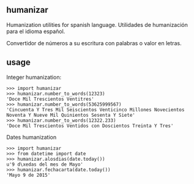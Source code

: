 humanizar
--------

Humanization utilities for spanish language. 
Utilidades de humanización para el idioma español.

Convertidor de números a su escritura con palabras o valor en letras.

usage
-----

Integer humanization:

    >>> import humanizar
    >>> humanizar.number_to_words(12323)
    'Doce Mil Trescientos Ventitres'
    >>> humanizar.number_to_words(53625999567)
    'Cincuenta Y Tres Mil Seiscientos Venticinco Millones Novecientos Noventa Y Nueve Mil Quinientos Sesenta Y Siete'
    >>> humanizar.number_to_words(12322.233)
    'Doce Mil Trescientos Ventidos con Doscientos Treinta Y Tres'

Dates humanization
    
    >>> import humanizar
    >>> from datetime import date
    >>> humanizar.alosdias(date.today())
    u'9 d\xedas del mes de Mayo'
    >>> humanizar.fechacarta(date.today())
    'Mayo 9 de 2015'
